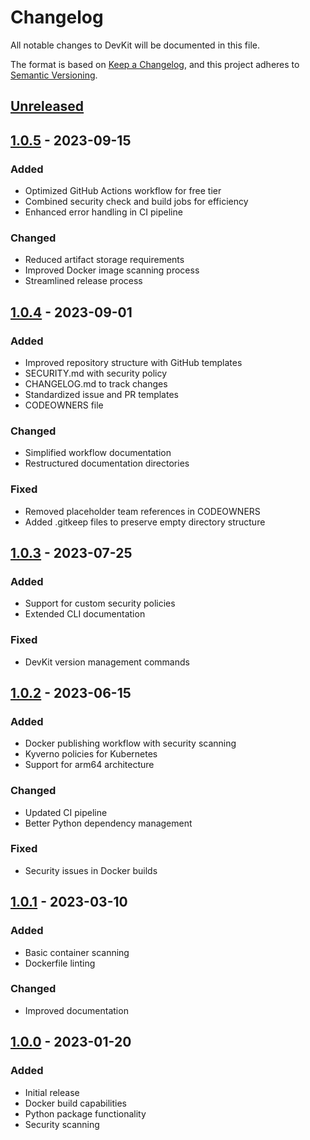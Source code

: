 # Changelog

All notable changes to DevKit will be documented in this file.

The format is based on [Keep a Changelog](https://keepachangelog.com/en/1.0.0/),
and this project adheres to [Semantic Versioning](https://semver.org/spec/v2.0.0.html).

## [Unreleased]

## [1.0.5] - 2023-09-15

### Added
- Optimized GitHub Actions workflow for free tier
- Combined security check and build jobs for efficiency
- Enhanced error handling in CI pipeline

### Changed
- Reduced artifact storage requirements
- Improved Docker image scanning process
- Streamlined release process

## [1.0.4] - 2023-09-01

### Added
- Improved repository structure with GitHub templates
- SECURITY.md with security policy
- CHANGELOG.md to track changes
- Standardized issue and PR templates
- CODEOWNERS file

### Changed
- Simplified workflow documentation
- Restructured documentation directories

### Fixed
- Removed placeholder team references in CODEOWNERS
- Added .gitkeep files to preserve empty directory structure

## [1.0.3] - 2023-07-25

### Added
- Support for custom security policies
- Extended CLI documentation

### Fixed
- DevKit version management commands

## [1.0.2] - 2023-06-15

### Added
- Docker publishing workflow with security scanning
- Kyverno policies for Kubernetes
- Support for arm64 architecture

### Changed
- Updated CI pipeline
- Better Python dependency management

### Fixed
- Security issues in Docker builds

## [1.0.1] - 2023-03-10

### Added
- Basic container scanning
- Dockerfile linting

### Changed
- Improved documentation

## [1.0.0] - 2023-01-20

### Added
- Initial release
- Docker build capabilities
- Python package functionality
- Security scanning

[Unreleased]: https://github.com/philip-walsh/devkit/compare/v1.0.5...HEAD
[1.0.5]: https://github.com/philip-walsh/devkit/compare/v1.0.4...v1.0.5
[1.0.4]: https://github.com/philip-walsh/devkit/compare/v1.0.3...v1.0.4
[1.0.3]: https://github.com/philip-walsh/devkit/compare/v1.0.2...v1.0.3
[1.0.2]: https://github.com/philip-walsh/devkit/compare/v1.0.1...v1.0.2
[1.0.1]: https://github.com/philip-walsh/devkit/compare/v1.0.0...v1.0.1
[1.0.0]: https://github.com/philip-walsh/devkit/releases/tag/v1.0.0

